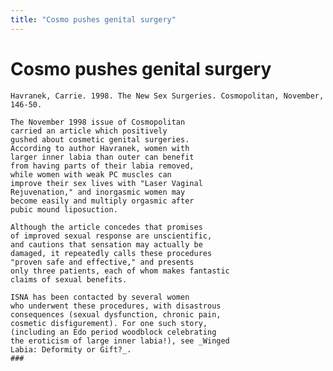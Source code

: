 ```yaml
---
title: "Cosmo pushes genital surgery"
---
```


# Cosmo pushes genital surgery

  
  


      
    Havranek, Carrie. 1998. The New Sex Surgeries. Cosmopolitan, November, 146-50.   
      
    The November 1998 issue of Cosmopolitan  
    carried an article which positively  
    gushed about cosmetic genital surgeries.  
    According to author Havranek, women with  
    larger inner labia than outer can benefit  
    from having parts of their labia removed,  
    while women with weak PC muscles can  
    improve their sex lives with "Laser Vaginal  
    Rejuvenation," and inorgasmic women may  
    become easily and multiply orgasmic after   
    pubic mound liposuction.   
      
    Although the article concedes that promises  
    of improved sexual response are unscientific,  
    and cautions that sensation may actually be  
    damaged, it repeatedly calls these procedures   
    "proven safe and effective," and presents  
    only three patients, each of whom makes fantastic  
    claims of sexual benefits.  
      
    ISNA has been contacted by several women  
    who underwent these procedures, with disastrous  
    consequences (sexual dysfunction, chronic pain,  
    cosmetic disfigurement). For one such story,  
    (including an Edo period woodblock celebrating  
    the eroticism of large inner labia!), see _Winged  
    Labia: Deformity or Gift?_.  
    ###